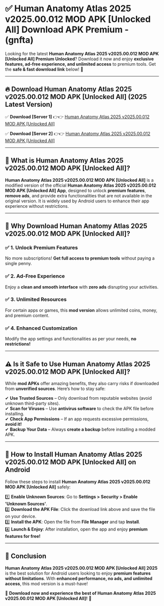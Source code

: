 
# ✅ Human Anatomy Atlas 2025 v2025.00.012 MOD APK [Unlocked All] Download APK Premium -  (gnfta) 

Looking for the latest **Human Anatomy Atlas 2025 v2025.00.012 MOD APK [Unlocked All] Premium Unlocked**? Download it now and enjoy **exclusive features, ad-free experience, and unlimited access** to premium tools. Get the **safe & fast download link** below! 🚀

---

## 🔥 Download Human Anatomy Atlas 2025 v2025.00.012 MOD APK [Unlocked All] (2025 Latest Version)

✅ **Download [Server 1]** 👉👉 [Human Anatomy Atlas 2025 v2025.00.012 MOD APK [Unlocked All] ](https://apkcomod.com?title=Human_Anatomy_Atlas_2025_v2025.00.012_MOD_APK_[Unlocked_All])  

✅ **Download [Server 2]** 👉👉 [Human Anatomy Atlas 2025 v2025.00.012 MOD APK [Unlocked All] ](https://apkcomod.com?title=Human_Anatomy_Atlas_2025_v2025.00.012_MOD_APK_[Unlocked_All])  


---

## 📌 What is Human Anatomy Atlas 2025 v2025.00.012 MOD APK [Unlocked All]?

**Human Anatomy Atlas 2025 v2025.00.012 MOD APK [Unlocked All]** is a modified version of the official **Human Anatomy Atlas 2025 v2025.00.012 MOD APK [Unlocked All] App**, designed to unlock **premium features**, **remove ads**, and provide extra functionalities that are not available in the original version. It is widely used by Android users to enhance their app experience without restrictions.

---

## 🌟 Why Download Human Anatomy Atlas 2025 v2025.00.012 MOD APK [Unlocked All]?

### ✅ 1. Unlock Premium Features
No more subscriptions! **Get full access to premium tools** without paying a single penny.

### ✅ 2. Ad-Free Experience
Enjoy a **clean and smooth interface** with **zero ads** disrupting your activities.

### ✅ 3. Unlimited Resources
For certain apps or games, this **mod version** allows unlimited coins, money, and premium content.

### ✅ 4. Enhanced Customization
Modify the app settings and functionalities as per your needs, **no restrictions!**

---

## ⚠️ Is it Safe to Use Human Anatomy Atlas 2025 v2025.00.012 MOD APK [Unlocked All]?

While **mod APKs** offer amazing benefits, they also carry risks if downloaded from **unverified sources**. Here’s how to stay safe:

✔ **Use Trusted Sources** – Only download from reputable websites (avoid unknown third-party sites).  
✔ **Scan for Viruses** – Use **antivirus software** to check the APK file before installing.  
✔ **Check App Permissions** – If an app requests excessive permissions, **avoid it!**  
✔ **Backup Your Data** – Always **create a backup** before installing a modded APK.

---

## 📲 How to Install Human Anatomy Atlas 2025 v2025.00.012 MOD APK [Unlocked All] on Android

Follow these steps to install **Human Anatomy Atlas 2025 v2025.00.012 MOD APK [Unlocked All]** safely:

1️⃣ **Enable Unknown Sources**: Go to **Settings > Security > Enable 'Unknown Sources'**.  
2️⃣ **Download the APK File**: Click the download link above and save the file on your device.  
3️⃣ **Install the APK**: Open the file from **File Manager** and tap **Install**.  
4️⃣ **Launch & Enjoy**: After installation, open the app and enjoy **premium features for free!**

---

## 🚀 Conclusion

**Human Anatomy Atlas 2025 v2025.00.012 MOD APK [Unlocked All] 2025** is the best solution for Android users looking to enjoy **premium features without limitations**. With **enhanced performance, no ads, and unlimited access**, this mod version is a must-have!

🔻 **Download now and experience the best of Human Anatomy Atlas 2025 v2025.00.012 MOD APK [Unlocked All]!** 🔻

